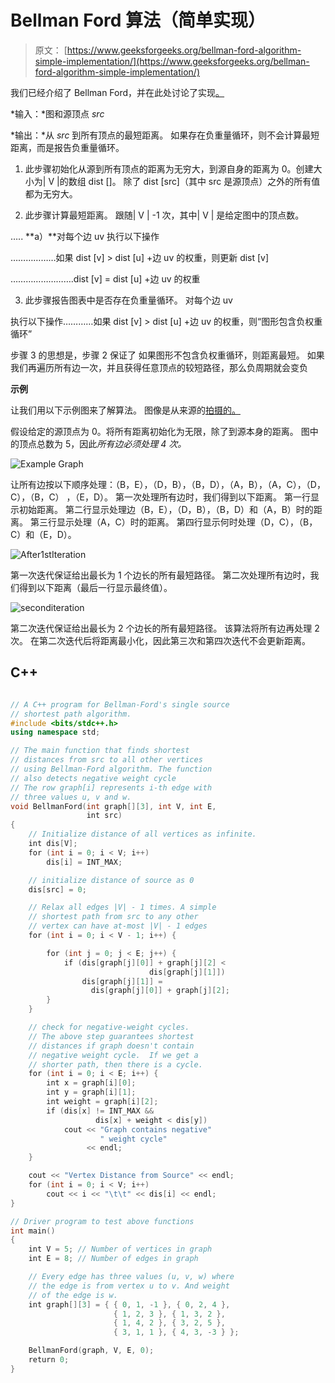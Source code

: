 # Bellman Ford 算法（简单实现）

> 原文： [https://www.geeksforgeeks.org/bellman-ford-algorithm-simple-implementation/](https://www.geeksforgeeks.org/bellman-ford-algorithm-simple-implementation/)

我们已经介绍了 Bellman Ford，并在此处讨论了实现[。](https://www.geeksforgeeks.org/bellman-ford-algorithm-dp-23/)

*输入：*图和源顶点 *src*

*输出：*从 *src* 到所有顶点的最短距离。 如果存在负重量循环，则不会计算最短距离，而是报告负重量循环。

1.  此步骤初始化从源到所有顶点的距离为无穷大，到源自身的距离为 0。创建大小为| V |的数组 dist []。 除了 dist [src]（其中 src 是源顶点）之外的所有值都为无穷大。

2.  此步骤计算最短距离。 跟随| V | -1 次，其中| V | 是给定图中的顶点数。

….. **a）**对每个边 uv 执行以下操作

………………如果 dist [v] > dist [u] +边 uv 的权重，则更新 dist [v]

…………………….dist [v] = dist [u] +边 uv 的权重

3.  此步骤报告图表中是否存在负重量循环。 对每个边 uv

执行以下操作…………如果 dist [v] > dist [u] +边 uv 的权重，则“图形包含负权重循环”

步骤 3 的思想是，步骤 2 保证了 如果图形不包含负权重循环，则距离最短。 如果我们再遍历所有边一次，并且获得任意顶点的较短路径，那么负周期就会变负

**示例**

让我们用以下示例图来了解算法。 图像是从来源的[拍摄的。](http://www.cs.arizona.edu/classes/cs445/spring07/ShortestPath2.prn.pdf)

假设给定的源顶点为 0。将所有距离初始化为无限，除了到源本身的距离。 图中的顶点总数为 5，因此*所有边必须处理 4 次。*

![Example Graph](img/566868a605baa6b2dadb4d9184a7c629.png "bellman2")

让所有边按以下顺序处理：（B，E），（D，B），（B，D），（A，B），（A，C），（D，C），（B，C） ，（E，D）。 第一次处理所有边时，我们得到以下距离。 第一行显示初始距离。 第二行显示处理边（B，E），（D，B），（B，D）和（A，B）时的距离。 第三行显示处理（A，C）时的距离。 第四行显示何时处理（D，C），（B，C）和（E，D）。

![](img/27e4581ddb941b8bdb551d8ffb84321e.png "After1stIteration")

第一次迭代保证给出最长为 1 个边长的所有最短路径。 第二次处理所有边时，我们得到以下距离（最后一行显示最终值）。

![](img/c5fc23a47dc1ccc7a2de578ec1d30ee5.png "seconditeration")

第二次迭代保证给出最长为 2 个边长的所有最短路径。 该算法将所有边再处理 2 次。 在第二次迭代后将距离最小化，因此第三次和第四次迭代不会更新距离。

## C++

```cpp

// A C++ program for Bellman-Ford's single source 
// shortest path algorithm. 
#include <bits/stdc++.h> 
using namespace std; 

// The main function that finds shortest 
// distances from src to all other vertices 
// using Bellman-Ford algorithm. The function 
// also detects negative weight cycle 
// The row graph[i] represents i-th edge with 
// three values u, v and w. 
void BellmanFord(int graph[][3], int V, int E, 
                 int src) 
{ 
    // Initialize distance of all vertices as infinite. 
    int dis[V]; 
    for (int i = 0; i < V; i++) 
        dis[i] = INT_MAX; 

    // initialize distance of source as 0 
    dis[src] = 0; 

    // Relax all edges |V| - 1 times. A simple 
    // shortest path from src to any other 
    // vertex can have at-most |V| - 1 edges 
    for (int i = 0; i < V - 1; i++) { 

        for (int j = 0; j < E; j++) { 
            if (dis[graph[j][0]] + graph[j][2] < 
                               dis[graph[j][1]]) 
                dis[graph[j][1]] =  
                  dis[graph[j][0]] + graph[j][2]; 
        } 
    } 

    // check for negative-weight cycles. 
    // The above step guarantees shortest 
    // distances if graph doesn't contain 
    // negative weight cycle.  If we get a 
    // shorter path, then there is a cycle. 
    for (int i = 0; i < E; i++) { 
        int x = graph[i][0]; 
        int y = graph[i][1]; 
        int weight = graph[i][2]; 
        if (dis[x] != INT_MAX && 
                   dis[x] + weight < dis[y]) 
            cout << "Graph contains negative"
                    " weight cycle"
                 << endl; 
    } 

    cout << "Vertex Distance from Source" << endl; 
    for (int i = 0; i < V; i++) 
        cout << i << "\t\t" << dis[i] << endl; 
} 

// Driver program to test above functions 
int main() 
{ 
    int V = 5; // Number of vertices in graph 
    int E = 8; // Number of edges in graph 

    // Every edge has three values (u, v, w) where 
    // the edge is from vertex u to v. And weight 
    // of the edge is w. 
    int graph[][3] = { { 0, 1, -1 }, { 0, 2, 4 }, 
                       { 1, 2, 3 }, { 1, 3, 2 },  
                       { 1, 4, 2 }, { 3, 2, 5 },  
                       { 3, 1, 1 }, { 4, 3, -3 } }; 

    BellmanFord(graph, V, E, 0); 
    return 0; 
} 

```